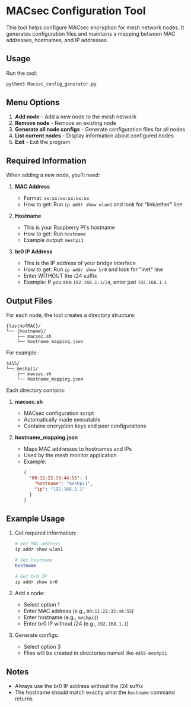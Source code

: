 # MACsec Configuration Tool

This tool helps configure MACsec encryption for mesh network nodes. It generates configuration files and maintains a mapping between MAC addresses, hostnames, and IP addresses.

## Usage

Run the tool:
```bash
python3 Macsec_config_generator.py
```

## Menu Options

1. **Add node** - Add a new node to the mesh network
2. **Remove node** - Remove an existing node
3. **Generate all node configs** - Generate configuration files for all nodes
4. **List current nodes** - Display information about configured nodes
5. **Exit** - Exit the program

## Required Information

When adding a new node, you'll need:

1. **MAC Address**
   - Format: `xx:xx:xx:xx:xx:xx`
   - How to get: Run `ip addr show wlan1` and look for "link/ether" line

2. **Hostname**
   - This is your Raspberry Pi's hostname
   - How to get: Run `hostname`
   - Example output: `meshpi1`

3. **br0 IP Address**
   - This is the IP address of your bridge interface
   - How to get: Run `ip addr show br0` and look for "inet" line
   - Enter WITHOUT the /24 suffix
   - Example: If you see `192.168.1.1/24`, enter just `192.168.1.1`

## Output Files

For each node, the tool creates a directory structure:
```
{last4ofMAC}/
└── {hostname}/
    ├── macsec.sh
    └── hostname_mapping.json
```

For example:
```
4455/
└── meshpi1/
    ├── macsec.sh
    └── hostname_mapping.json
```

Each directory contains:

1. **macsec.sh**
   - MACsec configuration script
   - Automatically made executable
   - Contains encryption keys and peer configurations

2. **hostname_mapping.json**
   - Maps MAC addresses to hostnames and IPs
   - Used by the mesh monitor application
   - Example:
     ```json
     {
       "00:11:22:33:44:55": {
         "hostname": "meshpi1",
         "ip": "192.168.1.1"
       }
     }
     ```

## Example Usage

1. Get required information:
   ```bash
   # Get MAC address
   ip addr show wlan1
   
   # Get hostname
   hostname
   
   # Get br0 IP
   ip addr show br0
   ```

2. Add a node:
   - Select option 1
   - Enter MAC address (e.g., `00:11:22:33:44:55`)
   - Enter hostname (e.g., `meshpi1`)
   - Enter br0 IP without /24 (e.g., `192.168.1.1`)

3. Generate configs:
   - Select option 3
   - Files will be created in directories named like `4455-meshpi1`

## Notes

- Always use the br0 IP address without the /24 suffix
- The hostname should match exactly what the `hostname` command returns

